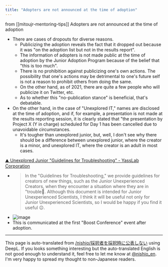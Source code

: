 ```yaml
---
title: "Adopters are not announced at the time of adoption"
---
```


from [[mitoujr-mentoring-tips]]
Adopters are not announced at the time of adoption
- There are cases of dropouts for diverse reasons.
    - Publicizing the adoption reveals the fact that it dropped out because it was "on the adoption list but not in the results report".
    - The information of adopters is not made public at the time of adoption by the Junior Adoption Program because of the belief that "this is too much".
    - There is no prohibition against publicizing one's own actions. The possibility that one's actions may be detrimental to one's future self is not a reason to prohibit others from doing the same.
    - On the other hand, as of 2021, there are quite a few people who will publicize it on Twitter, etc.
    - As to whether this "no-publication stance" is beneficial, that's debatable.
- On the other hand, in the case of "Unexplored IT," names are disclosed at the time of adoption, and if, for example, a presentation is not made at the results reporting session, it is clearly stated that "the presentation by Project X (Y in charge) scheduled for Day 1 has been cancelled due to unavoidable circumstances.
    - It's tougher than unexplored junior, but, well, I don't see why there should be a difference between unexplored junior, where the creator is a minor, and unexplored IT, where the creator is an adult in most cases.

[⛰ Unexplored Junior "Guidelines for Troubleshooting" - YassLab Corporation](https://yasslab.jp/ja/news/we-support-you-in-any-situation)
- > In the "Guidelines for Troubleshooting," we provide guidelines for creators of new things, such as the Junior Unexperienced Creators, when they encounter a situation where they are in "trouble🤔. Although this document is intended for Junior Unexperienced Scientists, I think it will be useful not only for Junior Unexperienced Scientists, so I would be happy if you find it useful 😉.
- ![image](https://gyazo.com/efd94c18d08c18fd40972c161286d35f/thumb/1000)
- This is communicated at the first "Boost Conference" event after adoption.

---
This page is auto-translated from [/nishio/採択者を採択時に公表しない](https://scrapbox.io/nishio/採択者を採択時に公表しない) using DeepL. If you looks something interesting but the auto-translated English is not good enough to understand it, feel free to let me know at [@nishio_en](https://twitter.com/nishio_en). I'm very happy to spread my thought to non-Japanese readers.